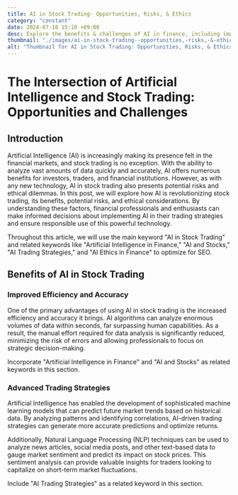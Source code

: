 ```yaml
---
title: AI in Stock Trading- Opportunities, Risks, & Ethics
category: "constant"
date: 2024-07-18 15:10 +09:00
desc: Explore the benefits & challenges of AI in finance, including improved efficiency, advanced strategies, risk management, market manipulation, data privacy, and ethical considerations.
thumbnail: "./images/ai-in-stock-trading--opportunities,-risks,-&-ethics.png"
alt: "Thumbnail for AI in Stock Trading: Opportunities, Risks, & Ethics"
---
```


# The Intersection of Artificial Intelligence and Stock Trading: Opportunities and Challenges

## Introduction

Artificial Intelligence (AI) is increasingly making its presence felt in the financial markets, and stock trading is no exception. With the ability to analyze vast amounts of data quickly and accurately, AI offers numerous benefits for investors, traders, and financial institutions. However, as with any new technology, AI in stock trading also presents potential risks and ethical dilemmas. In this post, we will explore how AI is revolutionizing stock trading, its benefits, potential risks, and ethical considerations. By understanding these factors, financial professionals and enthusiasts can make informed decisions about implementing AI in their trading strategies and ensure responsible use of this powerful technology.

Throughout this article, we will use the main keyword "AI in Stock Trading" and related keywords like "Artificial Intelligence in Finance," "AI and Stocks," "AI Trading Strategies," and "AI Ethics in Finance" to optimize for SEO.

## Benefits of AI in Stock Trading

### Improved Efficiency and Accuracy

One of the primary advantages of using AI in stock trading is the increased efficiency and accuracy it brings. AI algorithms can analyze enormous volumes of data within seconds, far surpassing human capabilities. As a result, the manual effort required for data analysis is significantly reduced, minimizing the risk of errors and allowing professionals to focus on strategic decision-making.

Incorporate "Artificial Intelligence in Finance" and "AI and Stocks" as related keywords in this section.

### Advanced Trading Strategies

Artificial Intelligence has enabled the development of sophisticated machine learning models that can predict future market trends based on historical data. By analyzing patterns and identifying correlations, AI-driven trading strategies can generate more accurate predictions and optimize returns.

Additionally, Natural Language Processing (NLP) techniques can be used to analyze news articles, social media posts, and other text-based data to gauge market sentiment and predict its impact on stock prices. This sentiment analysis can provide valuable insights for traders looking to capitalize on short-term market fluctuations.

Include "AI Trading Strategies" as a related keyword in this section.
